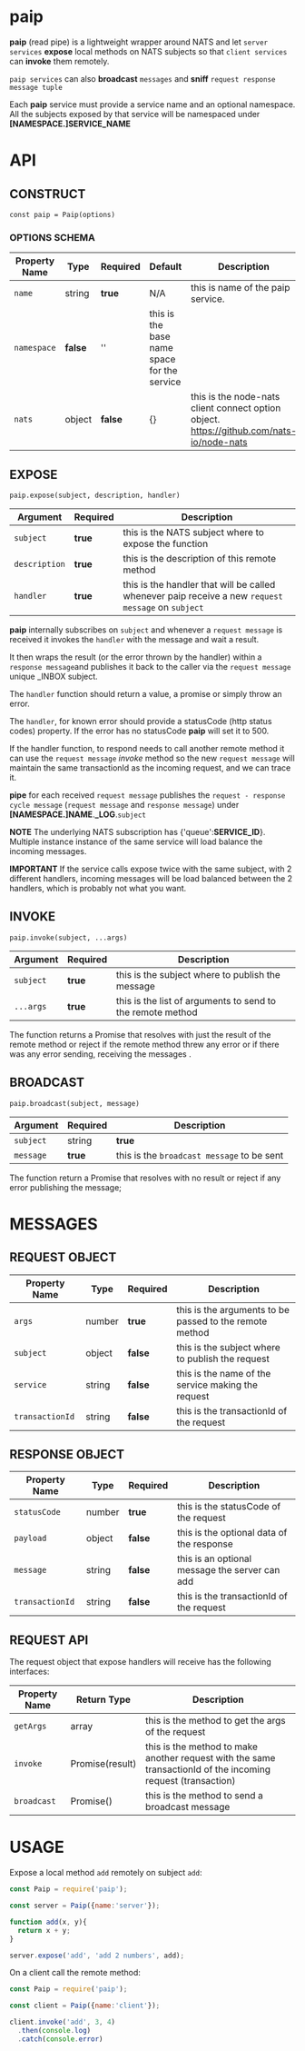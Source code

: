 # paip

**paip** (read pipe) is a lightweight wrapper around NATS and let `server services` **expose** local methods on NATS subjects
so that `client services` can **invoke** them remotely. 

`paip services` can also **broadcast** `messages` and **sniff** `request response message tuple`

Each **paip** service  must provide a service name and an optional namespace. All the subjects exposed by that service
will be namespaced under **[NAMESPACE.]SERVICE_NAME**

# API

## CONSTRUCT

`const paip = Paip(options)`

### OPTIONS SCHEMA

Property Name | Type | Required |  Default | Description
-------- | -------- | ----------- | -------- | ------- |
`name` | string | **true** | N/A |  this is name of the paip service. 
`namespace` | **false** | '' | this is the base name space for the service
`nats` | object | **false** | {} | this is the node-nats client connect option object. https://github.com/nats-io/node-nats

## EXPOSE

`paip.expose(subject, description, handler)`

Argument | Required | Description
-------- | -------- | -----------
`subject` | **true** | this is the NATS subject where to expose the function
`description` | **true** | this is the description of this remote method
`handler` | **true** | this is the handler that will be called whenever paip receive a new `request message` on `subject`

**paip** internally subscribes on `subject` and whenever a `request message` is received it invokes the `handler` with the message
and wait a result.

It then wraps the result (or the error thrown by the handler) within a `response message`and publishes it back to the caller
via the `request message` unique _INBOX subject.

The `handler` function should return a value, a promise or simply throw an error.

The `handler`, for known error should provide a statusCode (http status codes) property. If the error has no statusCode 
**paip** will set it to 500.

If the handler function, to respond needs to call another remote method it can use the `request message` *invoke* method
so the new `request message` will maintain the same transactionId as the incoming request, and we can trace it.

**pipe** for each received `request message` publishes the `request - response cycle message` (`request message` and `response message`) 
under **[NAMESPACE.]NAME**.**_LOG**.`subject`

**NOTE**
The underlying NATS subscription has {'queue':**SERVICE_ID**}. Multiple instance instance of the same service will load balance
the incoming messages.

**IMPORTANT**
If the service calls expose twice with the same subject, with 2 different handlers, incoming messages will be load balanced between the 2
handlers, which is probably not what you want. 

## INVOKE

`paip.invoke(subject, ...args)`

Argument | Required | Description
-------- | -------- | -----------
`subject` | **true** | this is the subject where to publish the message
`...args` | **true** | this is the list of arguments to send to the remote method

The function returns a Promise that resolves with just the result of the remote method or reject if 
the remote method threw any error or if there was any error sending, receiving the messages .

## BROADCAST

`paip.broadcast(subject, message)`

Argument | Required | Description
-------- | -------- | -----------
`subject` | string | **true** | this is the subject where to publish the message
`message` | **true** | this is the `broadcast message` to be sent

The function return a Promise that resolves with no result or reject if any error publishing the message;

# MESSAGES

## REQUEST OBJECT

Property Name | Type | Required | Description
-------- | -------- | ----------- | ------- |
`args` | number | **true** | this is the arguments to be passed to the remote method
`subject` | object | **false** | this is the subject where to publish the request
`service` | string | **false** | this is the name of the service making the request
`transactionId` | string | **false** | this is the transactionId of the request

## RESPONSE OBJECT

Property Name | Type | Required | Description
-------- | -------- | ----------- | ------- |
`statusCode` | number | **true** | this is the statusCode of the request
`payload` | object | **false** | this is the optional data of the response
`message` | string | **false** | this is an optional message the server can add
`transactionId` | string | **false** | this is the transactionId of the request

## REQUEST API

The request object that expose handlers will receive has the following interfaces:

Property Name | Return Type |  Description
-------- | -------- | ------- |
`getArgs` | array  | this is the method to get the args of the request
`invoke` | Promise(result)  | this is the method to make another request with the same transactionId of the incoming request (transaction)
`broadcast` | Promise()  | this is the method to send a broadcast message

# USAGE

Expose a local method `add` remotely on subject `add`:

```javascript
const Paip = require('paip');

const server = Paip({name:'server'});

function add(x, y){
  return x + y;
}

server.expose('add', 'add 2 numbers', add);
```

On a client call the remote method:

```javascript
const Paip = require('paip');

const client = Paip({name:'client'});

client.invoke('add', 3, 4)
  .then(console.log)
  .catch(console.error)
```
